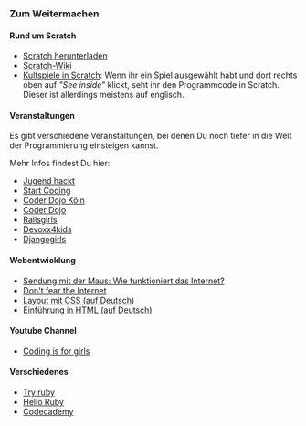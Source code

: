 ### Zum Weitermachen

#### Rund um Scratch

*   [Scratch herunterladen](https://scratch.mit.edu/download)
*   [Scratch-Wiki](https://scratch-dach.info/wiki/Hauptseite)
*   [Kultspiele in Scratch](https://scratch-dach.info/wiki/Kultspiele_in_Scratch): Wenn ihr ein Spiel ausgewählt habt und dort rechts oben auf _"See inside"_ klickt, seht ihr den Programmcode in Scratch. Dieser ist allerdings meistens auf englisch.

#### Veranstaltungen

Es gibt verschiedene Veranstaltungen, bei denen Du noch tiefer in die Welt der Programmierung einsteigen kannst.

Mehr Infos findest Du hier:

*   [Jugend hackt](http://jugendhackt.de/)
*   [Start Coding](https://start-coding.de/lernen)
*   [Coder Dojo Köln](https://coderdojo.cologne)
*   [Coder Dojo](https://coderdojo.com/about/)
*   [Railsgirls](http://railsgirls.com)
*   [Devoxx4kids](http://www.devoxx4kids.org/deutschland/)
*   [Djangogirls](https://djangogirls.org/cologne/)

#### Webentwicklung

*   [Sendung mit der Maus: Wie funktioniert das Internet?](https://www.youtube.com/watch?v=8PNRrOGJqUI)
*   [Don't fear the Internet](http://www.dontfeartheinternet.com/)
*   [Layout mit CSS (auf Deutsch)](http://de.learnlayout.com/)
*   [Einführung in HTML (auf Deutsch)](https://developer.mozilla.org/de/docs/Learn/HTML/Einf%C3%BChrung_in_HTML)

#### Youtube Channel

*   [Coding is for girls](https://www.youtube.com/channel/UC0hNd2uW8jTR5K3KBzRuG2A/videos)

#### Verschiedenes

*   [Try ruby](https://ruby.github.io/TryRuby/)
*   [Hello Ruby](http://www.helloruby.com/)
*   [Codecademy](http://www.codeacademy.com)
